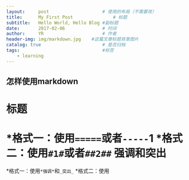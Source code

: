 ```yaml
---
layout:     post                    # 使用的布局（不需要改）
title:      My First Post               # 标题 
subtitle:   Hello World, Hello Blog #副标题
date:       2017-02-06              # 时间
author:     YR                      # 作者
header-img: img/markdown.jpg    #这篇文章标题背景图片
catalog: true                       # 是否归档
tags:                               #标签
    - learning
---
```

 

怎样使用markdown
---------------
标题
===============
  *格式一：使用``=====``或者``-----``1
  *格式二：使用``#1#``或者``##2##``
强调和突出
===============
  *格式一：使用``*强调*``和``_突出_``
  *格式二：使用
